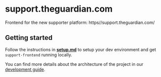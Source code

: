 # support.theguardian.com

Frontend for the new supporter platform: https//support.theguardian.com/

## Getting started

Follow the instructions in [**setup.md**](setup.md) to setup your dev environment and
get `support-frontend` running locally.

You can find more details about the architecture of the project in our
[development guide](docs/development.md).
